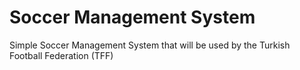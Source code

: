 # Soccer Management System 
 Simple Soccer Management System that will be used by the Turkish Football Federation (TFF)
